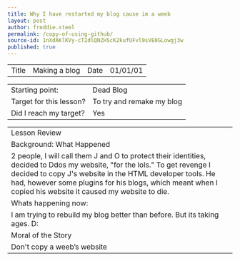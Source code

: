 ```yaml
---
title: Why I have restarted my blog cause im a weeb
layout: post
author: freddie.steel
permalink: /copy-of-using-github/
source-id: 1nXdAKlKVy-cT2dlQNZHScK2kufUFvl9sVE0GLowgj3w
published: true
---
```




<table>
  <tr>
    <td>Title</td>
    <td>Making a blog</td>
    <td>Date</td>
    <td>01/01/01</td>
  </tr>
</table>


<table>
  <tr>
    <td>Starting point:</td>
    <td>Dead Blog</td>
  </tr>
  <tr>
    <td>Target for this lesson?</td>
    <td>To try and remake my blog</td>
  </tr>
  <tr>
    <td>Did I reach my target? 
</td>
    <td> Yes</td>
  </tr>
</table>


<table>
  <tr>
    <td>Lesson Review</td>
  </tr>
  <tr>
    <td>Background: What Happened</td>
  </tr>
  <tr>
    <td>2 people, I will call them J and O to protect their identities, decided to Ddos my website, "for the lols."  To get revenge I decided to copy J's website in the HTML developer tools.  He had, however some plugins for his blogs, which meant when I copied his website it caused my website to die. </td>
  </tr>
  <tr>
    <td>Whats happening now:</td>
  </tr>
  <tr>
    <td>I am trying to rebuild my blog better than before.  But its taking ages. D:</td>
  </tr>
  <tr>
    <td>Moral of the Story</td>
  </tr>
  <tr>
    <td>Don't copy a weeb’s website</td>
  </tr>
</table>


